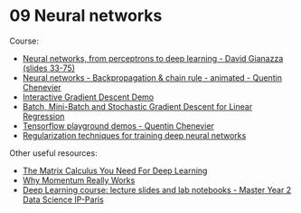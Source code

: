 # 09 Neural networks

Course:

- [Neural networks, from perceptrons to deep learning - David Gianazza (slides 33-75)](https://drive.google.com/file/d/1qCjZ3z6bwBXSu-2cQqa1DzMM4w5piawX/view)
- [Neural networks - Backpropagation & chain rule - animated - Quentin Chenevier](https://docs.google.com/presentation/d/1N2Tb0VmG4j4pMhgcP_vdiu4jcBp3Q4JPhkW5Ofi1Qmg/edit)
- [Interactive Gradient Descent Demo](https://blog.skz.dev/gradient-descent)
- [Batch, Mini-Batch and Stochastic Gradient Descent for Linear Regression](https://towardsdatascience.com/batch-mini-batch-and-stochastic-gradient-descent-for-linear-regression-9fe4eefa637c)
- [Tensorflow playground demos - Quentin Chenevier](https://docs.google.com/presentation/d/17t_N-YSKuFpLoowyp-tzl2vpaH13Y8sghCsJqhHN--Q/edit)
- [Regularization techniques for training deep neural networks](https://theaisummer.com/regularization/)

Other useful resources:

- [The Matrix Calculus You Need For Deep Learning](https://explained.ai/matrix-calculus/index.html)
- [Why Momentum Really Works](https://distill.pub/2017/momentum/)
- [Deep Learning course: lecture slides and lab notebooks - Master Year 2 Data Science IP-Paris](https://m2dsupsdlclass.github.io/lectures-labs/)
